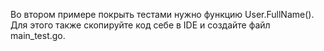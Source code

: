 Во втором примере покрыть тестами нужно функцию User.FullName(). 
Для этого также скопируйте код себе в IDE и создайте файл main_test.go.
